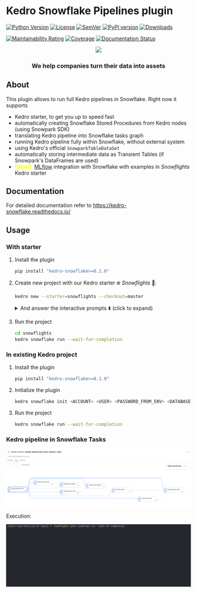 # Kedro Snowflake Pipelines plugin

[![Python Version](https://img.shields.io/pypi/pyversions/kedro-snowflake)](https://github.com/getindata/kedro-snowflake)
[![License](https://img.shields.io/badge/license-Apache%202.0-blue.svg)](https://opensource.org/licenses/Apache-2.0)
[![SemVer](https://img.shields.io/badge/semver-2.0.0-green)](https://semver.org/)
[![PyPI version](https://badge.fury.io/py/kedro-snowflake.svg)](https://pypi.org/project/kedro-snowflake/)
[![Downloads](https://pepy.tech/badge/kedro-snowflake)](https://pepy.tech/project/kedro-snowflake)

[![Maintainability Rating](https://sonarcloud.io/api/project_badges/measure?project=getindata_kedro-snowflake&metric=sqale_rating)](https://sonarcloud.io/summary/new_code?id=getindata_kedro-snowflake)
[![Coverage](https://sonarcloud.io/api/project_badges/measure?project=getindata_kedro-snowflake&metric=coverage)](https://sonarcloud.io/summary/new_code?id=getindata_kedro-snowflake)
[![Documentation Status](https://readthedocs.org/projects/kedro-snowflake/badge/?version=latest)](https://kedro-snowflake.readthedocs.io/en/latest/?badge=latest)

<p align="center">
  <a href="https://getindata.com/solutions/ml-platform-machine-learning-reliable-explainable-feature-engineering"><img height="150" src="https://getindata.com/img/logo.svg"></a>
  <h3 align="center">We help companies turn their data into assets</h3>
</p>

## About
This plugin allows to run full Kedro pipelines in Snowflake. Right now it supports
* Kedro starter, to get you up to speed fast
* automatically creating Snowflake Stored Procedures from Kedro nodes (using Snowpark SDK)
* translating Kedro pipeline into Snowflake tasks graph
* running Kedro pipeline fully within Snowflake, without external system
* using Kedro's official `SnowparkTableDataSet`
* automatically storing intermediate data as Transient Tables (if Snowpark's DataFrames are used)
* <span style="color:yellow;float:left;margin: 0px 7px 0px 0px">**(New!)</span></span>** [MLflow](https://mlflow.org/) integration with Snowflake with examples in _Snowflights_ Kedro starter

## Documentation
For detailed documentation refer to https://kedro-snowflake.readthedocs.io/

## Usage
### With starter
1. Install the plugin
    ```bash
    pip install "kedro-snowflake>=0.1.0" 
    ```
2. Create new project with our Kedro starter ❄️ _Snowflights_ 🚀:
    ```bash
    kedro new --starter=snowflights --checkout=master
    ```
    <details>
        <summary>And answer the interactive prompts ⬇️ (click to expand) </summary>
    
    ```
    Project Name
    ============
    Please enter a human readable name for your new project.
    Spaces, hyphens, and underscores are allowed.
     [Snowflights]: 
    
    Snowflake Account
    =================
    Please enter the name of your Snowflake account.
    This is the part of the URL before .snowflakecomputing.com
     []: abc-123
    
    Snowflake User
    ==============
    Please enter the name of your Snowflake user.
     []: user2137
    
    Snowflake Warehouse
    ===================
    Please enter the name of your Snowflake warehouse.
     []: compute-wh
    
    Snowflake Database
    ==================
    Please enter the name of your Snowflake database.
     [DEMO]: 
    
    Snowflake Schema
    ================
    Please enter the name of your Snowflake schema.
     [DEMO]: 
    
    Snowflake Password Environment Variable
    =======================================
    Please enter the name of the environment variable that contains your Snowflake password.
    Alternatively, you can re-configure the plugin later to use Kedros credentials.yml
     [SNOWFLAKE_PASSWORD]:       
    
    Pipeline Name Used As A Snowflake Task Prefix
    =============================================

     [default]:

    Enable Mlflow Integration (See Documentation For The Configuration Instructions)
    ================================================================================

     [False]: 

    The project name 'Snowflights' has been applied to: 
    - The project title in /tmp/snowflights/README.md
    - The folder created for your project in /tmp/snowflights
    - The project's python package in /tmp/snowflights/src/snowflights
    ```
    </details>

3. Run the project
    ```bash
    cd snowflights
    kedro snowflake run --wait-for-completion
    ```

### In existing Kedro project
1. Install the plugin
    ```bash
    pip install "kedro-snowflake>=0.1.0" 
    ```
2. Initialize the plugin
    ```bash
    kedro snowflake init <ACCOUNT> <USER> <PASSWORD_FROM_ENV> <DATABASE> <SCHEMA> <WAREHOUSE>
    ```
3. Run the project
    ```bash
    kedro snowflake run --wait-for-completion
    ```
   
### Kedro pipeline in Snowflake Tasks

<img src="./docs/images/kedro-snowflake-tasks-graph.png" alt="Kedro Snowflake Plugin" title="Kedro Snowflake Plugin" />

Execution:

<img src="./docs/images/snowflake_running_pipeline.gif" alt="Kedro Snowflake Plugin CLI" title="Kedro Snowflake Plugin CLI" />
